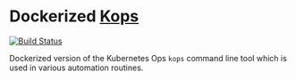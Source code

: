 # Dockerized [Kops](https://github.com/kubernetes/kops)

[![Build Status](https://travis-ci.org/datawire/docker-kops.svg?branch=master)](https://travis-ci.org/datawire/docker-kops)

Dockerized version of the Kubernetes Ops `kops` command line tool which is used in various automation routines.


